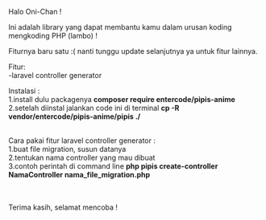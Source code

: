 Halo Oni-Chan !<br>

Ini adalah library yang dapat membantu kamu dalam urusan koding mengkoding PHP (lambo) !<br>

Fiturnya baru satu :( nanti tunggu update selanjutnya ya untuk fitur lainnya.<br>

Fitur:<br>
-laravel controller generator
<br>

Instalasi :<br>
1.install dulu packagenya **composer require entercode/pipis-anime** <br>
2.setelah diinstal jalankan code ini di terminal **cp -R vendor/entercode/pipis-anime/pipis ./**<br>
<br>

Cara pakai fitur laravel controller generator :<br>
1.buat file migration, susun datanya<br>
2.tentukan nama controller yang mau dibuat<br>
3.contoh perintah di command line **php pipis create-controller NamaController nama_file_migration.php**<br>

<br><br>
Terima kasih, selamat mencoba !
